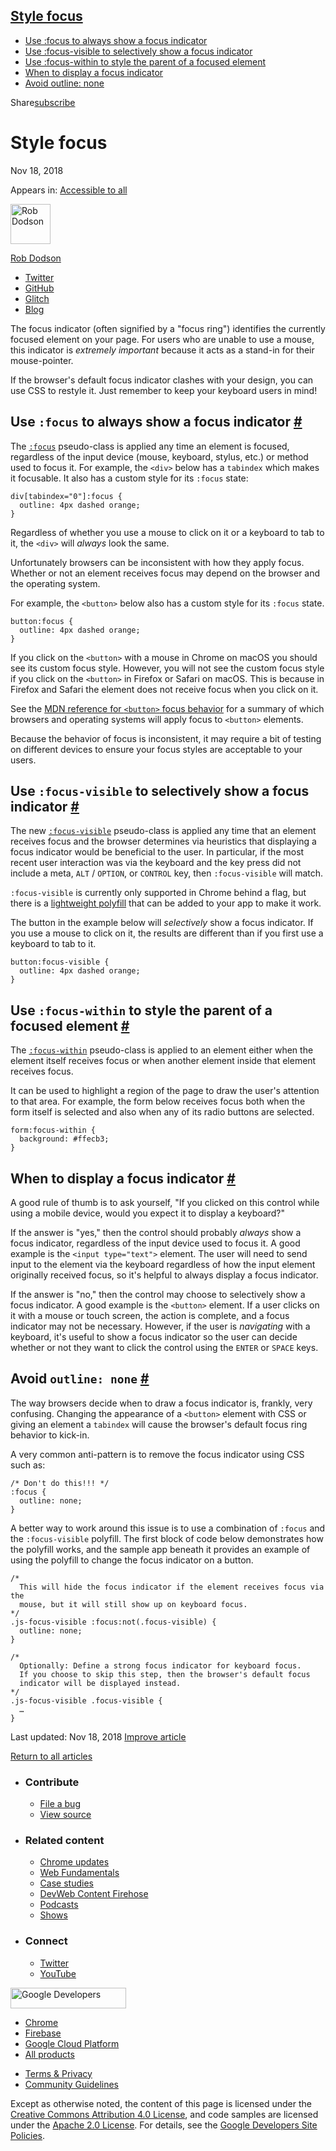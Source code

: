





<a href="#style-focus" class="w-toc__header--link">Style focus</a>
------------------------------------------------------------------

-   [Use :focus to always show a focus indicator](#use-:focus-to-always-show-a-focus-indicator)
-   [Use :focus-visible to selectively show a focus indicator](#use-:focus-visible-to-selectively-show-a-focus-indicator)
-   [Use :focus-within to style the parent of a focused element](#use-:focus-within-to-style-the-parent-of-a-focused-element)
-   [When to display a focus indicator](#when-to-display-a-focus-indicator)
-   [Avoid outline: none](#avoid-outline:-none)

Share<a href="/newsletter/" class="gc-analytics-event w-actions__fab w-actions__fab--subscribe"><span>subscribe</span></a>

Style focus
===========

Nov 18, 2018

<span class="w-post-signpost__title">Appears in:</span> <a href="/accessible" class="w-post-signpost__link">Accessible to all</a>

[<img src="https://web-dev.imgix.net/image/admin/1Yk1TThRpbQr08rC9tmL.jpg?auto=format&amp;fit=crop&amp;h=64&amp;w=64" alt="Rob Dodson" class="w-author__image" sizes="(min-width: 64px) 64px, calc(100vw - 48px)" srcset="https://web-dev.imgix.net/image/admin/1Yk1TThRpbQr08rC9tmL.jpg?fit=crop&amp;h=64&amp;w=64&amp;auto=format&amp;dpr=1&amp;q=75, https://web-dev.imgix.net/image/admin/1Yk1TThRpbQr08rC9tmL.jpg?fit=crop&amp;h=64&amp;w=64&amp;auto=format&amp;dpr=2&amp;q=50 2x, https://web-dev.imgix.net/image/admin/1Yk1TThRpbQr08rC9tmL.jpg?fit=crop&amp;h=64&amp;w=64&amp;auto=format&amp;dpr=3&amp;q=35 3x, https://web-dev.imgix.net/image/admin/1Yk1TThRpbQr08rC9tmL.jpg?fit=crop&amp;h=64&amp;w=64&amp;auto=format&amp;dpr=4&amp;q=23 4x, https://web-dev.imgix.net/image/admin/1Yk1TThRpbQr08rC9tmL.jpg?fit=crop&amp;h=64&amp;w=64&amp;auto=format&amp;dpr=5&amp;q=20 5x" width="64" height="64" />](/authors/robdodson/)

<a href="/authors/robdodson/" class="w-author__name-link">Rob Dodson</a>

-   <a href="https://twitter.com/rob_dodson" class="w-author__link">Twitter</a>
-   <a href="https://github.com/robdodson" class="w-author__link">GitHub</a>
-   <a href="https://glitch.com/@robdodson" class="w-author__link">Glitch</a>
-   <a href="https://robdodson.me" class="w-author__link">Blog</a>

The focus indicator (often signified by a "focus ring") identifies the currently focused element on your page. For users who are unable to use a mouse, this indicator is *extremely important* because it acts as a stand-in for their mouse-pointer.

If the browser's default focus indicator clashes with your design, you can use CSS to restyle it. Just remember to keep your keyboard users in mind!

Use `:focus` to always show a focus indicator <a href="#use-:focus-to-always-show-a-focus-indicator" class="w-headline-link">#</a>
----------------------------------------------------------------------------------------------------------------------------------

The [`:focus`](https://developer.mozilla.org/en-US/docs/Web/CSS/:focus) pseudo-class is applied any time an element is focused, regardless of the input device (mouse, keyboard, stylus, etc.) or method used to focus it. For example, the `<div>` below has a `tabindex` which makes it focusable. It also has a custom style for its `:focus` state:

    div[tabindex="0"]:focus {  
      outline: 4px dashed orange;  
    }  

Regardless of whether you use a mouse to click on it or a keyboard to tab to it, the `<div>` will *always* look the same.

Unfortunately browsers can be inconsistent with how they apply focus. Whether or not an element receives focus may depend on the browser and the operating system.

For example, the `<button>` below also has a custom style for its `:focus` state.

    button:focus {  
      outline: 4px dashed orange;  
    }  

If you click on the `<button>` with a mouse in Chrome on macOS you should see its custom focus style. However, you will not see the custom focus style if you click on the `<button>` in Firefox or Safari on macOS. This is because in Firefox and Safari the element does not receive focus when you click on it.

See the [MDN reference for `<button>` focus behavior](https://developer.mozilla.org/en-US/docs/Web/HTML/Element/button#Clicking_and_focus) for a summary of which browsers and operating systems will apply focus to `<button>` elements.

Because the behavior of focus is inconsistent, it may require a bit of testing on different devices to ensure your focus styles are acceptable to your users.

Use `:focus-visible` to selectively show a focus indicator <a href="#use-:focus-visible-to-selectively-show-a-focus-indicator" class="w-headline-link">#</a>
------------------------------------------------------------------------------------------------------------------------------------------------------------

The new [`:focus-visible`](https://developer.mozilla.org/en-US/docs/Web/CSS/:focus-visible) pseudo-class is applied any time that an element receives focus and the browser determines via heuristics that displaying a focus indicator would be beneficial to the user. In particular, if the most recent user interaction was via the keyboard and the key press did not include a meta, `ALT` / `OPTION`, or `CONTROL` key, then `:focus-visible` will match.

`:focus-visible` is currently only supported in Chrome behind a flag, but there is a [lightweight polyfill](https://github.com/WICG/focus-visible) that can be added to your app to make it work.

The button in the example below will *selectively* show a focus indicator. If you use a mouse to click on it, the results are different than if you first use a keyboard to tab to it.

    button:focus-visible {  
      outline: 4px dashed orange;  
    }  

Use `:focus-within` to style the parent of a focused element <a href="#use-:focus-within-to-style-the-parent-of-a-focused-element" class="w-headline-link">#</a>
----------------------------------------------------------------------------------------------------------------------------------------------------------------

The [`:focus-within`](https://developer.mozilla.org/en-US/docs/Web/CSS/:focus-within) pseudo-class is applied to an element either when the element itself receives focus or when another element inside that element receives focus.

It can be used to highlight a region of the page to draw the user's attention to that area. For example, the form below receives focus both when the form itself is selected and also when any of its radio buttons are selected.

    form:focus-within {
      background: #ffecb3;
    }

When to display a focus indicator <a href="#when-to-display-a-focus-indicator" class="w-headline-link">#</a>
------------------------------------------------------------------------------------------------------------

A good rule of thumb is to ask yourself, "If you clicked on this control while using a mobile device, would you expect it to display a keyboard?"

If the answer is "yes," then the control should probably *always* show a focus indicator, regardless of the input device used to focus it. A good example is the `<input type="text">` element. The user will need to send input to the element via the keyboard regardless of how the input element originally received focus, so it's helpful to always display a focus indicator.

If the answer is "no," then the control may choose to selectively show a focus indicator. A good example is the `<button>` element. If a user clicks on it with a mouse or touch screen, the action is complete, and a focus indicator may not be necessary. However, if the user is *navigating* with a keyboard, it's useful to show a focus indicator so the user can decide whether or not they want to click the control using the `ENTER` or `SPACE` keys.

Avoid `outline: none` <a href="#avoid-outline:-none" class="w-headline-link">#</a>
----------------------------------------------------------------------------------

The way browsers decide when to draw a focus indicator is, frankly, very confusing. Changing the appearance of a `<button>` element with CSS or giving an element a `tabindex` will cause the browser's default focus ring behavior to kick-in.

A very common anti-pattern is to remove the focus indicator using CSS such as:

    /* Don't do this!!! */  
    :focus {  
      outline: none;  
    }  

A better way to work around this issue is to use a combination of `:focus` and the `:focus-visible` polyfill. The first block of code below demonstrates how the polyfill works, and the sample app beneath it provides an example of using the polyfill to change the focus indicator on a button.

    /*  
      This will hide the focus indicator if the element receives focus via the
      mouse, but it will still show up on keyboard focus.  
    */  
    .js-focus-visible :focus:not(.focus-visible) {  
      outline: none;  
    }

    /*  
      Optionally: Define a strong focus indicator for keyboard focus.  
      If you choose to skip this step, then the browser's default focus  
      indicator will be displayed instead.  
    */  
    .js-focus-visible .focus-visible {  
      …  
    }  

<span class="w-mr--sm">Last updated: Nov 18, 2018 </span>[Improve article](https://github.com/GoogleChrome/web.dev/blob/master/src/site/content/en/accessible/style-focus/index.md)

<a href="/accessible" class="gc-analytics-event w-article-navigation__link w-article-navigation__link--back w-article-navigation__link--single">Return to all articles</a>

-   ### Contribute

    -   <a href="https://github.com/GoogleChrome/web.dev/issues/new?assignees=&amp;labels=bug&amp;template=bug_report.md&amp;title=" class="w-footer__linkbox-link">File a bug</a>
    -   <a href="https://github.com/googlechrome/web.dev" class="w-footer__linkbox-link">View source</a>

-   ### Related content

    -   <a href="https://blog.chromium.org/" class="w-footer__linkbox-link">Chrome updates</a>
    -   <a href="https://developers.google.com/web/" class="w-footer__linkbox-link">Web Fundamentals</a>
    -   <a href="https://developers.google.com/web/showcase/" class="w-footer__linkbox-link">Case studies</a>
    -   <a href="https://devwebfeed.appspot.com/" class="w-footer__linkbox-link">DevWeb Content Firehose</a>
    -   <a href="/podcasts/" class="w-footer__linkbox-link">Podcasts</a>
    -   <a href="/shows/" class="w-footer__linkbox-link">Shows</a>

-   ### Connect

    -   <a href="https://www.twitter.com/ChromiumDev" class="w-footer__linkbox-link">Twitter</a>
    -   <a href="https://www.youtube.com/user/ChromeDevelopers" class="w-footer__linkbox-link">YouTube</a>

<a href="https://developers.google.com/" class="w-footer__utility-logo-link"><img src="/images/lockup-color.png" alt="Google Developers" class="w-footer__utility-logo" width="185" height="33" /></a>

-   <a href="https://developer.chrome.com/" class="w-footer__utility-link">Chrome</a>
-   <a href="https://firebase.google.com/" class="w-footer__utility-link">Firebase</a>
-   <a href="https://cloud.google.com/" class="w-footer__utility-link">Google Cloud Platform</a>
-   <a href="https://developers.google.com/products" class="w-footer__utility-link">All products</a>

<!-- -->

-   <a href="https://policies.google.com/" class="w-footer__utility-link">Terms &amp; Privacy</a>
-   <a href="/community-guidelines/" class="w-footer__utility-link">Community Guidelines</a>

Except as otherwise noted, the content of this page is licensed under the [Creative Commons Attribution 4.0 License](https://creativecommons.org/licenses/by/4.0/), and code samples are licensed under the [Apache 2.0 License](https://www.apache.org/licenses/LICENSE-2.0). For details, see the [Google Developers Site Policies](https://developers.google.com/terms/site-policies).
